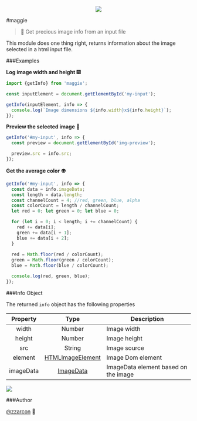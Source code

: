 <div style="text-align:center"><img src="http://data.whicdn.com/images/238618455/large.gif" /></div>

#maggie
> :sunrise: Get precious image info from an input file

This module does one thing right, returns information about the image selected in a html input file.

###Examples

**Log image width and height** :fireworks:

```javascript
import {getInfo} from 'maggie';

const inputElement = document.getElementById('my-input');

getInfo(inputElement, info => {
  console.log(`Image dimensions ${info.width}x${info.height}`);
});
```

**Preview the selected image** :ocean:

```javascript
getInfo('#my-input', info => {
  const preview = document.getElementById('img-preview');

  preview.src = info.src;
});
```

**Get the average color** :alien:

```javascript
getInfo('#my-input', info => {
  const data = info.imageData;
  const length = data.length;
  const channelCount = 4; //red, green, blue, alpha
  const colorCount = length / channelCount;
  let red = 0; let green = 0; let blue = 0;

  for (let i = 0; i < length; i += channelCount) {
    red += data[i];
    green += data[i + 1];
    blue += data[i + 2];
  }
  
  red = Math.floor(red / colorCount);
  green = Math.floor(green / colorCount);
  blue = Math.floor(blue / colorCount);

  console.log(red, green, blue);
});
```

###Info Object

The returned `info` object has the following properties

| Property      | Type           | Description
|:-------------:|:--------------:|--------------
| width         | Number         | Image width
| height        | Number         | Image height
| src           | String         | Image source 
| element       | [HTMLImageElement](https://developer.mozilla.org/en/docs/Web/API/HTMLImageElement) | Image Dom element 
| imageData     | [ImageData](https://developer.mozilla.org/en/docs/Web/API/ImageData) | ImageData element based on the image

![](http://new.tinygrab.com/e14c28c92027bb04fa24facdb1a636d33ec8f8c9da.png)

###Author

[@zzarcon](https://twitter.com/zzarcon) :beers: